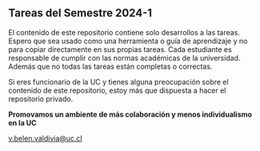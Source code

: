 ## Tareas del Semestre 2024-1

El contenido de este repositorio contiene solo desarrollos a las tareas. Espero que sea usado como una herramienta o guía de aprendizaje y no para copiar directamente en sus propias tareas. Cada estudiante es responsable de cumplir con las normas académicas de la universidad. Además que no todas las tareas están completas o correctas.

Si eres funcionario de la UC y tienes alguna preocupación sobre el contenido de este repositorio, estoy más que dispuesta a hacer el repositorio privado.

**Promovamos un ambiente de más colaboración y menos individualismo en la UC**

v.belen.valdivia@uc.cl
